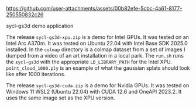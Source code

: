 
https://github.com/user-attachments/assets/00b82efe-5cbc-4a61-8177-250550832c26


sycl-gs3d demo application

The release `sycl-gs3d-xpu.zip` is a demo for Intel GPUs. It was tested on an Intel Arc A370m. It was tested on Ubuntu 22.04 with Intel Base SDK 2025.0 installed. In the `colmap` directory is a colmap dataset from a set of images I dumped from a video of an art installation in a local park. The `run.sh` runs the `sycl-gs3d` with the appropriate `LD_LIBRARY_PATH` for the Intel XPU. `point_cloud_1000.ply` is an example of what the gaussian splats should look like after 1000 iterations.

The release `sycl-gs3d-cuda.zip` is a demo for Nvidia GPUs. It was tested on Windows 11 WSL2 (Ubuntu 22.04) with CUDA 12.6 and OneAPI 2023.2. It uses the same image set as the XPU version. 
